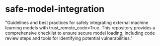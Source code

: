 # safe-model-integration
"Guidelines and best practices for safely integrating external machine learning models with trust_remote_code=True. This repository provides a comprehensive checklist to ensure secure model loading, including code review steps and tools for identifying potential vulnerabilities."
